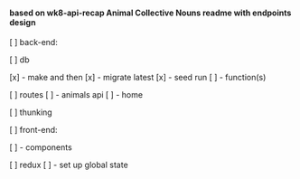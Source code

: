 #### based on wk8-api-recap Animal Collective Nouns readme with endpoints design

[ ] back-end:

[ ] db

[x] - make and then
[x] - migrate latest
[x] - seed run
[ ] - function(s)

[ ] routes
[ ] - animals api
[ ] - home

[ ] thunking


[ ] front-end:

[ ] - components

[ ] redux
[ ] - set up global state